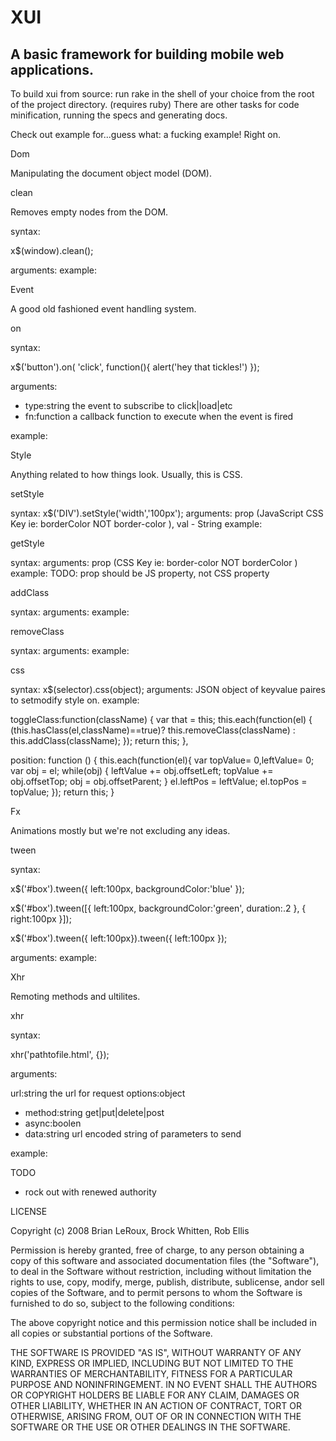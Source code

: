 
XUI
===

A basic framework for building mobile web applications.
---

To build xui from source: run rake in the shell of your choice from the root of the project directory. (requires ruby)
There are other tasks for code minification, running the specs and generating docs.

Check out example for...guess what: a fucking example! Right on.




Dom

Manipulating the document object model (DOM).





clean

Removes empty nodes from the DOM.

syntax:

x$(window).clean();

arguments:
example:





Event

A good old fashioned event handling system.





on

syntax:

x$('button').on( 'click', function(){ alert('hey that tickles!') });

arguments:
- type:string the event to subscribe to click|load|etc
- fn:function a callback function to execute when the event is fired

example:





Style

Anything related to how things look. Usually, this is CSS.





setStyle

syntax: x$('DIV').setStyle('width','100px');
arguments: prop (JavaScript CSS Key ie: borderColor NOT border-color ), val - String
example:





getStyle

syntax:
arguments: prop (CSS Key ie: border-color NOT borderColor )
example:
TODO: prop should be JS property, not CSS property





addClass

syntax:
arguments:
example:





removeClass

syntax:
arguments:
example:





css

syntax: x$(selector).css(object);
arguments: JSON object of keyvalue paires to setmodify style on.
example:




toggleClass:function(className) {
var that = this;
this.each(function(el) {
(this.hasClass(el,className)==true)? this.removeClass(className) : this.addClass(className);
});
return this;
},

position: function () {
this.each(function(el){
var topValue= 0,leftValue= 0;
var obj = el;
while(obj) {
leftValue += obj.offsetLeft;
topValue  += obj.offsetTop;
obj 	  =  obj.offsetParent;
}
el.leftPos = leftValue;
el.topPos = topValue;
});
return this;
}




Fx

Animations mostly but we're not excluding any ideas.





tween

syntax:

x$('#box').tween({ left:100px, backgroundColor:'blue' });

x$('#box').tween([{ left:100px, backgroundColor:'green', duration:.2 }, { right:100px }]);

x$('#box').tween({ left:100px}).tween({ left:100px });

arguments:
example:





Xhr

Remoting methods and ultilites.




xhr

syntax:

xhr('pathtofile.html', {});

arguments:

url:string the url for request
options:object
- method:string get|put|delete|post
- async:boolen
- data:string url encoded string of parameters to send

example:




TODO

- rock out with renewed authority

LICENSE

Copyright (c) 2008 Brian LeRoux, Brock Whitten, Rob Ellis

Permission is hereby granted, free of charge, to any person obtaining
a copy of this software and associated documentation files (the
"Software"), to deal in the Software without restriction, including
without limitation the rights to use, copy, modify, merge, publish,
distribute, sublicense, andor sell copies of the Software, and to
permit persons to whom the Software is furnished to do so, subject to
the following conditions:

The above copyright notice and this permission notice shall be included
in all copies or substantial portions of the Software.

THE SOFTWARE IS PROVIDED "AS IS", WITHOUT WARRANTY OF ANY KIND,
EXPRESS OR IMPLIED, INCLUDING BUT NOT LIMITED TO THE WARRANTIES OF
MERCHANTABILITY, FITNESS FOR A PARTICULAR PURPOSE AND NONINFRINGEMENT.
IN NO EVENT SHALL THE AUTHORS OR COPYRIGHT HOLDERS BE LIABLE FOR ANY
CLAIM, DAMAGES OR OTHER LIABILITY, WHETHER IN AN ACTION OF CONTRACT,
TORT OR OTHERWISE, ARISING FROM, OUT OF OR IN CONNECTION WITH THE
SOFTWARE OR THE USE OR OTHER DEALINGS IN THE SOFTWARE.

